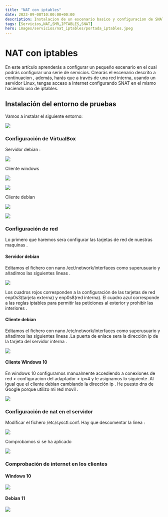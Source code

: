 ```yaml
---
title: "NAT con iptables"
date: 2023-09-08T10:00:00+00:00
description: Instalacion de un escenario basico y configuracion de SNAT
tags: [Servicios,NAT,SMR,IPTABLES,SNAT]
hero: images/servicios/nat_iptables/portada_iptables.jpeg
---
```

# NAT con iptables
En este artículo aprenderás a configurar un pequeño escenario en el cual podrás configurar una serie de servicios. Crearás el escenario descrito a continuacion , además, harás que a través de una red interna, usando un servidor Linux, tengas acceso a Internet configurando SNAT en el mismo haciendo uso de iptables.
## Instalación del entorno de pruebas
Vamos a instalar el siguiente entorno:

![](../img/Aspose.Words.5fca9cc1-3c81-4853-a5ed-a70b0122341b.001.png)

### Configuración de VirtualBox
Servidor debian :

![](../img/Aspose.Words.5fca9cc1-3c81-4853-a5ed-a70b0122341b.002.png)

Cliente windows

![](../img/Aspose.Words.5fca9cc1-3c81-4853-a5ed-a70b0122341b.003.png)

![](../img/Aspose.Words.5fca9cc1-3c81-4853-a5ed-a70b0122341b.004.png)

Cliente debian

![](../img/Aspose.Words.5fca9cc1-3c81-4853-a5ed-a70b0122341b.005.png)

![](../img/Aspose.Words.5fca9cc1-3c81-4853-a5ed-a70b0122341b.006.png)




### Configuración de red
Lo primero que haremos sera configurar las tarjetas de red de nuestras maquinas .

#### Servidor debian
Editamos el fichero con nano /ect/network/interfaces como superusuario y añadimos las siguientes lineas .

![](../img/Aspose.Words.5fca9cc1-3c81-4853-a5ed-a70b0122341b.007.png)

Los cuadros rojos corresponden a la configuración de las tarjetas de red enp0s3(tarjeta externa) y enp0s8(red interna). El cuadro azul corresponde a las reglas iptables para permitir las peticiones al exterior y prohibir las interiores .

#### Cliente debian
Editamos el fichero con nano /etc/network/interfaces como superusuario y añadimos las siguientes lineas .La puerta de enlace sera la dirección ip de la tarjeta del servidor interna .

![](../img/Aspose.Words.5fca9cc1-3c81-4853-a5ed-a70b0122341b.008.png)


#### Cliente Windows 10
En windows 10 configuramos manualmente accediendo a conexiones de red > configuracion del adaptador > ipv4 y le asignamos lo siguiente .Al igual que el cliente debian cambiando la dirección ip . He puesto dns de Google porque utilizo mi red movil .

![](../img/Aspose.Words.5fca9cc1-3c81-4853-a5ed-a70b0122341b.009.png)





### Configuración de nat en el servidor
Modificar el fichero /etc/sysctl.conf. Hay que descomentar la línea :

![](../img/Aspose.Words.5fca9cc1-3c81-4853-a5ed-a70b0122341b.010.png)

Comprobamos si se ha aplicado

![](../img/Aspose.Words.5fca9cc1-3c81-4853-a5ed-a70b0122341b.011.png)


### Comprobación de internet en los clientes

#### Windows 10

![](../img/Aspose.Words.5fca9cc1-3c81-4853-a5ed-a70b0122341b.012.png)

#### Debian 11

![](../img/Aspose.Words.5fca9cc1-3c81-4853-a5ed-a70b0122341b.013.png)
